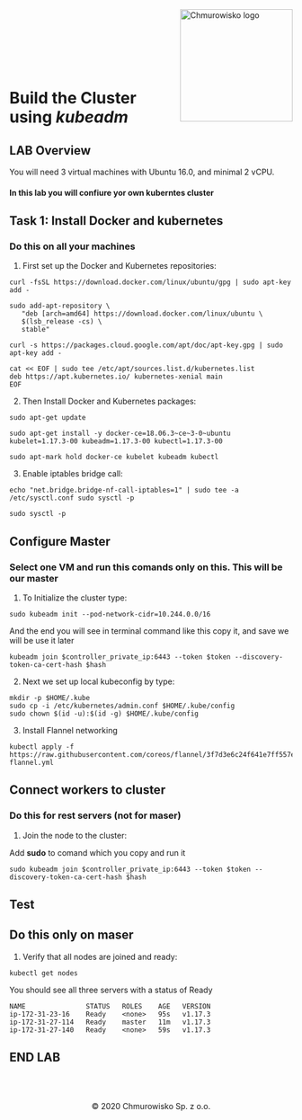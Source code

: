 <img src="../img/logo.png" alt="Chmurowisko logo" width="200" align="right">
<br><br>
<br><br>
<br><br>

# Build the  Cluster using *kubeadm*

## LAB Overview


You will need 3 virtual machines with Ubuntu 16.0, and minimal 2 vCPU. 

#### In this lab you will confiure yor own kuberntes cluster

## Task 1: Install Docker and kubernetes

### Do this on all your machines

1. First set up the Docker and Kubernetes repositories: 
```shell
curl -fsSL https://download.docker.com/linux/ubuntu/gpg | sudo apt-key add -

sudo add-apt-repository \
   "deb [arch=amd64] https://download.docker.com/linux/ubuntu \
   $(lsb_release -cs) \
   stable"

curl -s https://packages.cloud.google.com/apt/doc/apt-key.gpg | sudo apt-key add -

cat << EOF | sudo tee /etc/apt/sources.list.d/kubernetes.list 
deb https://apt.kubernetes.io/ kubernetes-xenial main 
EOF
```

2. Then Install Docker and Kubernetes packages: 
```shell
sudo apt-get update

sudo apt-get install -y docker-ce=18.06.3~ce~3-0~ubuntu kubelet=1.17.3-00 kubeadm=1.17.3-00 kubectl=1.17.3-00

sudo apt-mark hold docker-ce kubelet kubeadm kubectl
```

3. Enable iptables bridge call:
```shell
echo "net.bridge.bridge-nf-call-iptables=1" | sudo tee -a /etc/sysctl.conf sudo sysctl -p

sudo sysctl -p
```

## Configure Master 

### Select one VM and run this comands only on this. This will be our master

1. To Initialize the cluster type: 
```shell
sudo kubeadm init --pod-network-cidr=10.244.0.0/16
```


And the end you will see in terminal command like this copy it, and save we will be use it later 

~~~
kubeadm join $controller_private_ip:6443 --token $token --discovery-token-ca-cert-hash $hash
~~~


2. Next we set up local kubeconfig by type: 
```shell
mkdir -p $HOME/.kube
sudo cp -i /etc/kubernetes/admin.conf $HOME/.kube/config 
sudo chown $(id -u):$(id -g) $HOME/.kube/config
```

3. Install Flannel networking
```shell
kubectl apply -f https://raw.githubusercontent.com/coreos/flannel/3f7d3e6c24f641e7ff557ebcea1136fdf4b1b6a1/Documentation/kube-flannel.yml
```

## Connect workers to cluster 
### Do this for rest servers (not for maser)

1. Join the node to the cluster:

Add **sudo** to comand which you copy and run it 
```shell
sudo kubeadm join $controller_private_ip:6443 --token $token --discovery-token-ca-cert-hash $hash
```

## Test
## Do this only on maser 

1. Verify that all nodes are joined and ready:
```shell
kubectl get nodes
```
You should see all three servers with a status of Ready


```
NAME               STATUS   ROLES    AGE   VERSION
ip-172-31-23-16    Ready    <none>   95s   v1.17.3
ip-172-31-27-114   Ready    master   11m   v1.17.3
ip-172-31-27-140   Ready    <none>   59s   v1.17.3
```
## END LAB

<br><br>

<center><p>&copy; 2020 Chmurowisko Sp. z o.o.<p></center>
